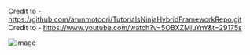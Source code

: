 Credit to - https://github.com/arunmotoori/TutorialsNinjaHybridFrameworkRepo.git
Credit to - https://www.youtube.com/watch?v=5OBXZMiuYnY&t=29175s


![image](https://github.com/olatunde222/Selenium-Automaton-Project-qa-TutorialsNinja/assets/115417709/7fb54482-fab3-4fc8-be38-16ada102169e)
